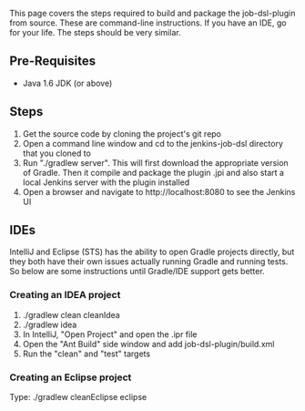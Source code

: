 This page covers the steps required to build and package the job-dsl-plugin from source.  These are command-line instructions. If you have an IDE, go for your life. The steps should be very similar.

## Pre-Requisites
* Java 1.6 JDK (or above)

## Steps
1. Get the source code by cloning the project's git repo
2. Open a command line window and cd to the jenkins-job-dsl directory that you cloned to
3. Run "./gradlew server". This will first download the appropriate version of Gradle. Then it compile and package the plugin .jpi and also start a local Jenkins server with the plugin installed
4. Open a browser and navigate to http://localhost:8080 to see the Jenkins UI

## IDEs
IntelliJ and Eclipse (STS) has the ability to open Gradle projects directly, but they both have their own issues actually running Gradle and running tests. So below are some instructions until Gradle/IDE support gets better.

### Creating an IDEA project
1. ./gradlew clean cleanIdea
2. ./gradlew idea
3. In IntelliJ, "Open Project" and open the .ipr file
4. Open the "Ant Build" side window and add job-dsl-plugin/build.xml
5. Run the "clean" and "test" targets

### Creating an Eclipse project
Type: ./gradlew cleanEclipse eclipse
